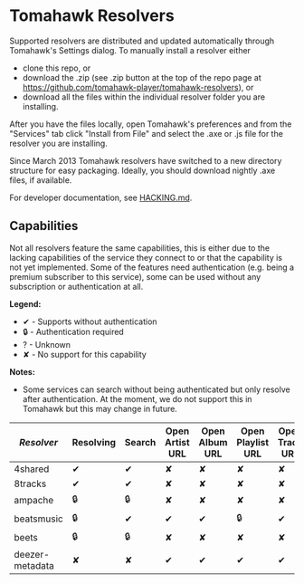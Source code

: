 # Tomahawk Resolvers

Supported resolvers are distributed and updated automatically through Tomahawk's Settings dialog.
To manually install a resolver either 
* clone this repo, or
* download the .zip (see .zip button at the top of the repo page at https://github.com/tomahawk-player/tomahawk-resolvers), or 
* download all the files within the individual resolver folder you are installing.

After you have the files locally, open Tomahawk's preferences and from the "Services" tab click "Install from File" and select the .axe or .js file for the resolver you are installing.

Since March 2013 Tomahawk resolvers have switched to a new directory structure for easy packaging. Ideally, you should download nightly .axe files, if available.

For developer documentation, see [HACKING.md](HACKING.md).

## Capabilities

Not all resolvers feature the same capabilities, this is either due to the lacking capabilities of the service they connect to or that the capability is not yet implemented.
Some of the features need authentication (e.g. being a premium subscriber to this service), some can be used without any subscription or authentication at all.

**Legend:**
* ✔ - Supports without authentication
* :lock: - Authentication required
* ? - Unknown
* ✘ - No support for this capability

**Notes:**
* Some services can search without being authenticated but only resolve after authentication. At the moment, we do not support this in Tomahawk but this may change in future.

| *Resolver* | Resolving | Search | Open Artist URL | Open Album URL | Open Playlist URL | Open Track URL | Collection |
|------------|-----------|--------|-----------------|----------------|-------------------|----------------|------------|
| 4shared    | ✔         | ✔      | ✘               | ✘              | ✘                 | ✘              | ✘          |
| 8tracks    | ✔         | ✔      | ✘               | ✘              | ✘                 | ✘              | ✘          |
| ampache    | :lock:    | :lock: | ✘               | ✘              | ✘                 | ✘              | ✔          |
| beatsmusic | :lock:    | ✔      | ✔               | ✔              | :lock:            | ✔              | ✘          |
| beets      | :lock:    | :lock: | ✘               | ✘              | ✘                 | ✘              | ✔          |
| deezer-metadata | ✘    | ✘      | ✔               | ✔              | ✔                 | ✔              | ✘          |
